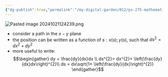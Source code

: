 ```yaml
---
{"dg-publish":true,"permalink":"/my-digital-garden/012/px-275-mathematical-methods/b-coordinate-systems-and-integration/b2-4-integration/px-275-b2a-1-d-integrals-in-2-d-and-3-d/","created":"2024-11-25T10:50:32.000+00:00","updated":"2024-11-26T10:04:45.768+00:00"}
---
```


![Pasted image 20241021124239.png](/img/user/pics/Pasted%20image%2020241021124239.png)
- consider a path in the $x-y$ plane
- the position can be written as a function of $s: x(s);y(s)$, such that $ds^{2} = dx^{2}+ dy^{2}$
- more useful to write: 
$$\begin{gather}
	  dy = \frac{dy}{dx}dx \\
	  ds^{2}= dx^{2}+ \left(\frac{dy}{dx}dx\right)^{2}\\
	  ds = dx\sqrt{1+ \left(\frac{dy}{dx}\right)^{2}}
\end{gather}$$